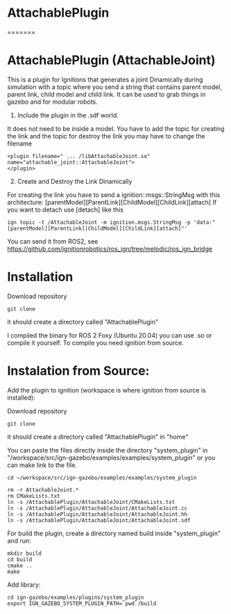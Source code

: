
# AttachablePlugin
=======
# AttachablePlugin (AttachableJoint)
This is a plugin for Ignitions that generates a joint Dinamically during simulation with a topic where you send a string that contains parent model, parent link, child model and child link.
It can be used to grab things in gazebo and for modular robots.



1. Include the plugin in the .sdf world.

It does not need to be inside a model. You have to add the topic for creating the link and the topic for destroy the link
you may have to change the filename
~~~
<plugin filename=" ... /libAttachableJoint.so" name="attachable_joint::AttachableJoint">
</plugin>
~~~



2. Create and Destroy the Link Dinamically

For creating the link you have to send a ignition::msgs::StringMsg with this architecture:
[parentModel][ParentLink][ChildModel][ChildLink][attach]
If you want to detach use [detach]
like this
~~~
ign topic -t /AttachableJoint -m ignition.msgs.StringMsg -p 'data:"[parentModel][ParentLink][ChildModel][ChildLink][attach]"'
~~~

You can send it from ROS2, see https://github.com/ignitionrobotics/ros_ign/tree/melodic/ros_ign_bridge







# Installation

Download repository
~~~
git clone 
~~~
it should create a directory called "AttachablePlugin"



I compiled the binary for ROS 2 Foxy (Ubuntu 20.04) you can use .so or compile it yourself. To compile you need ignition from source.



# Instalation from Source:
Add the plugin to ignition (workspace is where ignition from source is installed):

Download repository
~~~
git clone 
~~~
it should create a directory called "AttachablePlugin" in "home"

You can paste the files directly inside the directory "system_plugin" in "/workspace/src/ign-gazebo/examples/examples/system_plugin"
or you can make link to the file.


~~~
cd ~/workspace/src/ign-gazebo/examples/examples/system_plugin

rm -r AttachableJoint.*
rm CMakeLists.txt
ln -s /AttachablePlugin/AttachableJoint/CMakeLists.txt 
ln -s /AttachablePlugin/AttachableJoint/AttachableJoint.cc 
ln -s /AttachablePlugin/AttachableJoint/AttachableJoint.hh
ln -s /AttachablePlugin/AttachableJoint/AttachableJoint.sdf

~~~


For build the plugin, create a directory named build inside "system_plugin" and run:
~~~
mkdir build
cd build
cmake ..
make
~~~


Add library:
~~~
cd ign-gazebo/examples/plugins/system_plugin
export IGN_GAZEBO_SYSTEM_PLUGIN_PATH=`pwd`/build
~~~

